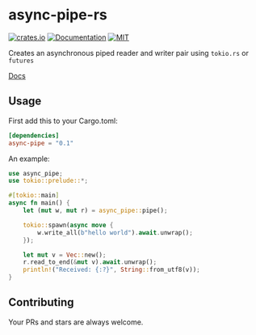 # async-pipe-rs

[![crates.io](https://img.shields.io/crates/v/async-pipe.svg)](https://crates.io/crates/async-pipe)
[![Documentation](https://docs.rs/async-pipe/badge.svg)](https://docs.rs/async-pipe)
[![MIT](https://img.shields.io/crates/l/async-pipe.svg)](./LICENSE)

Creates an asynchronous piped reader and writer pair using `tokio.rs` or
`futures`

[Docs](https://docs.rs/async-pipe)

## Usage

First add this to your Cargo.toml:

```toml
[dependencies]
async-pipe = "0.1"
```

An example:
```rust
use async_pipe;
use tokio::prelude::*;

#[tokio::main]
async fn main() {
    let (mut w, mut r) = async_pipe::pipe();

    tokio::spawn(async move {
        w.write_all(b"hello world").await.unwrap();
    });

    let mut v = Vec::new();
    r.read_to_end(&mut v).await.unwrap();
    println!("Received: {:?}", String::from_utf8(v));
}
```

## Contributing

Your PRs and stars are always welcome.
